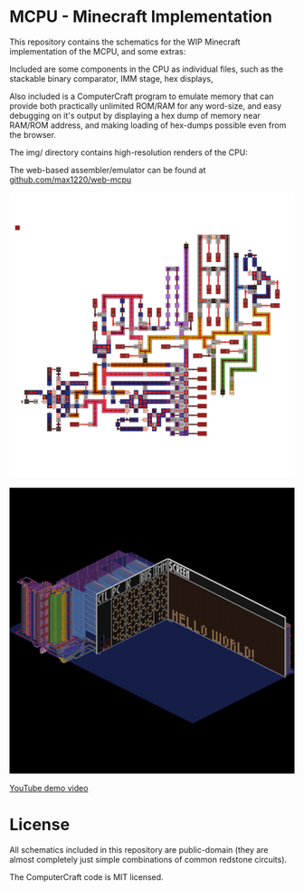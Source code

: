 # MCPU - Minecraft Implementation

This repository contains the schematics for the WIP
Minecraft implementation of the MCPU, and some extras:

Included are some components in the CPU as individual files,
such as the stackable binary comparator, IMM stage, hex displays, 

Also included is a ComputerCraft program to emulate memory that can provide both
practically unlimited ROM/RAM for any word-size, and easy debugging on it's
output by displaying a hex dump of memory near RAM/ROM address, and making loading
of hex-dumps possible even from the browser.

The img/ directory contains high-resolution renders of the CPU:

The web-based assembler/emulator can be found at [github.com/max1220/web-mcpu](https://github.com/max1220/web-mcpu)

![CPU slice](/img/cpu_slice_top_transparent.png)

![Full CPU with display](/img/cpu_full.jpg)

[YouTube demo video](https://www.youtube.com/watch?v=8l--4LuFrG8)


# License

All schematics included in this repository are public-domain
(they are almost completely just simple combinations of common redstone circuits).

The ComputerCraft code is MIT licensed.
